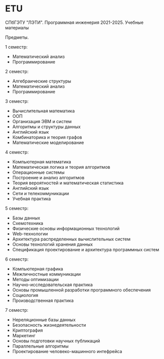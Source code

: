 # ETU
СПбГЭТУ "ЛЭТИ". Программная инженерия 2021-2025. Учебные материалы

Предметы.

1 семестр:
- Математический анализ
- Программирование
  
2 семестр:
- Алгебраические структуры
- Математический анализ
- Программирование

3 семестр:
- Вычислительная математика
- ООП
- Организация ЭВМ и систем
- Алгоритмы и структуры данных
- Английский язык
- Комбинаторика и теория графов
- Математические моделирование

4 семестр:
- Компьютерная математика
- Математическая логика и теория алгоритмов
- Операционные системы
- Построение и анализ алгоритмов
- Теория вероятностей и математическая статистика
- Английский язык
- Сети и телекоммуникации
- Учебная практика

5 семестр:
- Базы данных
- Схемотехника
- Физические основы информационных технологий
- Web-технологии
- Архитектура распределенных вычислительных систем
- Основы технологий хранения данных
- Спецификация проектирование и архитектура программных систем

6 семестр:
- Компьютерная графика
- Межличностные коммуникации
- Методы оптимизации
- Научно-исследовательская практика
- Основы промышленной разработки программного обеспечения
- Социология
- Производственная практика

7 семестр:
- Нереляционные базы данных
- Безопасность жизнедеятельности
- Криптография
- Маркетинг
- Основы подготовки научных публикаций
- Параллельные алгоритмы
- Проектирование человеко-машинного интефрейса
